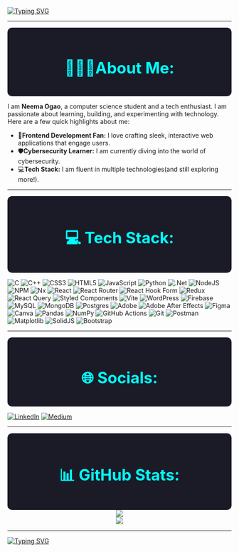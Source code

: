 [![Typing SVG](https://readme-typing-svg.herokuapp.com?font=JetBrains+Mono&weight=700&size=32&pause=1000&color=FF007F&width=800&height=60&lines=Hi+there!+I'm+Neema.;Welcome+to+my+Github+space!✨)](https://git.io/typing-svg)

---

<div align="center" style="background-color:#1A1B27;padding:20px;border-radius:10px;">
    <h1 style="color:#00FFFF;font-size:2.5em;">👩🏾‍💻About Me:</h1>
</div>

I am **Neema Ogao**, a computer science student and a tech enthusiast. I am passionate about learning, building, and experimenting with technology. Here are a few quick highlights about me:

- 🌟**Frontend Development Fan:** I love crafting sleek, interactive web applications that engage users.
- 🛡️**Cybersecurity Learner:** I am currently diving into the world of cybersecurity.
- 💻**Tech Stack:** I am fluent in multiple technologies(and still exploring more!).

---
<div align="center" style="background-color:#1A1B27;padding:20px;border-radius:10px;">
    <h1 style="color:#00FFFF;font-size:2.5em;">💻 Tech Stack:</h1>
</div>

![C](https://img.shields.io/badge/c-%2300599C.svg?style=plastic&logo=c&logoColor=white) ![C++](https://img.shields.io/badge/c++-%2300599C.svg?style=plastic&logo=c%2B%2B&logoColor=white) ![CSS3](https://img.shields.io/badge/css3-%231572B6.svg?style=plastic&logo=css3&logoColor=white) ![HTML5](https://img.shields.io/badge/html5-%23E34F26.svg?style=plastic&logo=html5&logoColor=white) ![JavaScript](https://img.shields.io/badge/javascript-%23323330.svg?style=plastic&logo=javascript&logoColor=%23F7DF1E) ![Python](https://img.shields.io/badge/python-3670A0?style=plastic&logo=python&logoColor=ffdd54) ![.Net](https://img.shields.io/badge/.NET-5C2D91?style=plastic&logo=.net&logoColor=white) ![NodeJS](https://img.shields.io/badge/node.js-6DA55F?style=plastic&logo=node.js&logoColor=white) ![NPM](https://img.shields.io/badge/NPM-%23CB3837.svg?style=plastic&logo=npm&logoColor=white) ![Nx](https://img.shields.io/badge/nx-143055?style=plastic&logo=nx&logoColor=white) ![React](https://img.shields.io/badge/react-%2320232a.svg?style=plastic&logo=react&logoColor=%2361DAFB) ![React Router](https://img.shields.io/badge/React_Router-CA4245?style=plastic&logo=react-router&logoColor=white) ![React Hook Form](https://img.shields.io/badge/React%20Hook%20Form-%23EC5990.svg?style=plastic&logo=reacthookform&logoColor=white) ![Redux](https://img.shields.io/badge/redux-%23593d88.svg?style=plastic&logo=redux&logoColor=white) ![React Query](https://img.shields.io/badge/-React%20Query-FF4154?style=plastic&logo=react%20query&logoColor=white) ![Styled Components](https://img.shields.io/badge/styled--components-DB7093?style=plastic&logo=styled-components&logoColor=white) ![Vite](https://img.shields.io/badge/vite-%23646CFF.svg?style=plastic&logo=vite&logoColor=white) ![WordPress](https://img.shields.io/badge/WordPress-%23117AC9.svg?style=plastic&logo=WordPress&logoColor=white) ![Firebase](https://img.shields.io/badge/firebase-a08021?style=plastic&logo=firebase&logoColor=ffcd34) ![MySQL](https://img.shields.io/badge/mysql-4479A1.svg?style=plastic&logo=mysql&logoColor=white) ![MongoDB](https://img.shields.io/badge/MongoDB-%234ea94b.svg?style=plastic&logo=mongodb&logoColor=white) ![Postgres](https://img.shields.io/badge/postgres-%23316192.svg?style=plastic&logo=postgresql&logoColor=white) ![Adobe](https://img.shields.io/badge/adobe-%23FF0000.svg?style=plastic&logo=adobe&logoColor=white) ![Adobe After Effects](https://img.shields.io/badge/Adobe%20After%20Effects-9999FF.svg?style=plastic&logo=Adobe%20After%20Effects&logoColor=white) ![Figma](https://img.shields.io/badge/figma-%23F24E1E.svg?style=plastic&logo=figma&logoColor=white) ![Canva](https://img.shields.io/badge/Canva-%2300C4CC.svg?style=plastic&logo=Canva&logoColor=white) ![Pandas](https://img.shields.io/badge/pandas-%23150458.svg?style=plastic&logo=pandas&logoColor=white) ![NumPy](https://img.shields.io/badge/numpy-%23013243.svg?style=plastic&logo=numpy&logoColor=white) ![GitHub Actions](https://img.shields.io/badge/github%20actions-%232671E5.svg?style=plastic&logo=githubactions&logoColor=white) ![Git](https://img.shields.io/badge/git-%23F05033.svg?style=plastic&logo=git&logoColor=white) ![Postman](https://img.shields.io/badge/Postman-FF6C37?style=plastic&logo=postman&logoColor=white) ![Matplotlib](https://img.shields.io/badge/Matplotlib-%23ffffff.svg?style=plastic&logo=Matplotlib&logoColor=black) ![SolidJS](https://img.shields.io/badge/SolidJS-2c4f7c?style=plastic&logo=solid&logoColor=c8c9cb) ![Bootstrap](https://img.shields.io/badge/bootstrap-%238511FA.svg?style=plastic&logo=bootstrap&logoColor=white)

---
<div align="center" style="background-color:#1A1B27;padding:20px;border-radius:10px;">
    <h1 style="color:#00FFFF;font-size:2.5em;">🌐 Socials:</h1>
</div>

[![LinkedIn](https://img.shields.io/badge/LinkedIn-%230077B5.svg?logo=linkedin&logoColor=white)](https://www.linkedin.com/in/neema-ogao/)
[![Medium](https://img.shields.io/badge/Medium-12100E?logo=medium&logoColor=white)](https://medium.com/@neemaogao12) 

---
<div align="center" style="background-color:#1A1B27;padding:20px;border-radius:10px;">
    <h1 style="color:#00FFFF;font-size:2.5em;">📊 GitHub Stats:</h1>
</div>

<div align="center">
    <img src="https://github-readme-stats.vercel.app/api?username=OgaoNeema&theme=radical&hide_border=true&include_all_commits=true&count_private=false"/>
    <br/>
    <img src="https://github-readme-stats.vercel.app/api/top-langs/?username=OgaoNeema&theme=radical&hide_border=true&include_all_commits=true&count_private=false&layout=compact"/>
</div>

---

[![Typing SVG](https://readme-typing-svg.herokuapp.com?font=JetBrains+Mono&size=15&pause=1000&color=00FFFF&repeat=false&width=500&height=25&lines=Thank+you+for+visiting!%F0%9F%98%84)](https://git.io/typing-svg)
